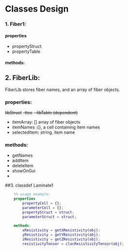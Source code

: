 # Classes Design

### 1. Fiber1:
#### properties
- propertyStruct
- propertyTable

#### methods:



## 2. FiberLib:
FiberLib stores fiber names, and an array of fiber objects.

### properties:
~~libStruct~~
~~-ttee~~
~~- libTable (dependent)~~

- itemArray: [] array of fiber objects
- itemNames :{}, a cell containing item names
- selectedItem: string, item name

### methods:
- getNames
- addItem
- deleteItem
- showOnGui
-


##3. classdef Laminate1
~~~matlab
    %% usage example:
    properties        
        propertyCell = {};
        parameterCell = {};
        propertyStruct = struct;
        parameterStruct = struct;
        
    methods:
        xResistivity = getXResistivity(obj);
        yResistivity = getYResistivity(obj);
        zResistivity = getZResistivity(obj);
        resistivityTensor = clacResistivityTensor(obj);
~~~



